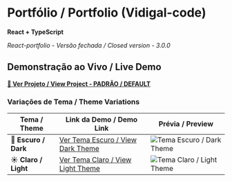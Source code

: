 # Portfólio / Portfolio (Vidigal-code)
**React + TypeScript**

*React-portfolio - Versão fechada / Closed version - 3.0.0*

## Demonstração ao Vivo / Live Demo

**[🚀 Ver Projeto / View Project - PADRÃO / DEFAULT](https://vidigal-code.github.io/React-portfolio/)**

### Variações de Tema / Theme Variations

| Tema / Theme | Link da Demo / Demo Link | Prévia / Preview |
|--------------|--------------------------|------------------|
| **🌙 Escuro / Dark** | [Ver Tema Escuro / View Dark Theme](https://vidigal-code.github.io/React-portfolio/?lang=en&theme=dark) | ![Tema Escuro / Dark Theme](./data/images/example/Example-Dark.gif) |
| **☀️ Claro / Light** | [Ver Tema Claro / View Light Theme](https://vidigal-code.github.io/React-portfolio/?lang=en&theme=light) | ![Tema Claro / Light Theme](./data/images/example/Example-Light.gif) |
